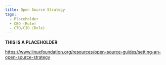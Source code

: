 ```yaml
---
title: Open Source Strategy
tags:
  - Placeholder
  - CEO (Role)
  - CTO/CIO (Role)
---
```


**THIS IS A PLACEHOLDER**

https://www.linuxfoundation.org/resources/open-source-guides/setting-an-open-source-strategy